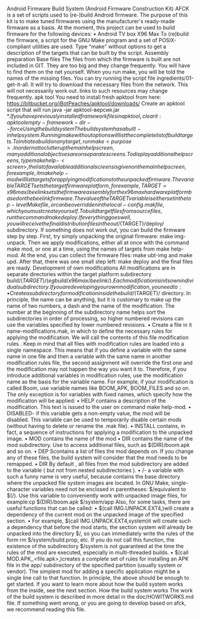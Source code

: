 Android Firmware Build System
(Android Firmware Construction Kit)
AFCK is a set of scripts used to (re-)build Android firmware. The purpose of this kit is to make tuned firmwares using the manufacturer's ready-made firmware as a basis.
At the moment, this project can be used to build firmware for the following devices:
•	Android TV box X96 Max
To (re)build the firmware, a script for the GNU Make program and a set of POSIX-compliant utilities are used. Type "make" without options to get a description of the targets that can be built by the script.
Assembly preparation
Base files
The files from which the firmware is built are not included in GIT. They are too big and they change frequently. You will have to find them on the net yourself. When you run make, you will be told the names of the missing files.
You can try running the script file ingredients/01-get-it-all. It will try to download the necessary files from the network. This will not necessarily work out. links to such resources may change frequently.
apk tool
You need to install fresh apktool from here: https://bitbucket.org/iBotPeaches/apktool/downloads/
Create an apktool script that will run java -jar apktool-версия.jar $*. If you have previously installed framework files in apktool, clear it:
apktool empty-framework-dir --force
Using the build system
The build system has a built-in help system. Running make without options will list the complete list of build targets. To initiate a build on any target, run make <purpose>. In order not to clutter up the main help screen, many additional objectives are on separate screens. To display additional help screens, type make help-<screen>, the list of available additional screens is given on the main help screen, for example, it make help-mod will list targets for applying modifications to the unpacked firmware.
The variable TARGET sets the target firmware platform, for example, TARGET=x96max/beelink sets the firmware assembly for the x96max hardware platform based on the beelink firmware. The value of the TARGET variable is either set in the top-level Makefile, or can be overridden in the local-config.mak file, which you must create yourself.
To build target files from source files, run the command make deploy. If everything goes well, you will receive the final distribution files in the out/$(TARGET)/deploy/ subdirectory.
If something does not work out, you can build the firmware step by step. First, try simply unpacking the original firmware: make img-unpack. Then we apply modifications, either all at once with the command make mod, or one at a time, using the names of targets from make help-mod. At the end, you can collect the firmware files: make ubt-img and make upd. After that, there was one small step left: make deploy and the final files are ready.
Development of own modifications
All modifications are in separate directories within the target platform subdirectory build/$(TARGET)/(eg build/x96max/beelink/). Each modification is in its own individual subdirectory.
If you are developing your own modification, you need to:
•	Create a subdirectory for modification inside the build/$(TARGET)/ directory. In principle, the name can be anything, but it is customary to make up the name of two numbers, a dash and the name of the modification. The number at the beginning of the subdirectory name helps sort the subdirectories in order of processing, so higher numbered revisions can use the variables specified by lower numbered revisions.
•	Create a file in it name-modifications.mak, in which to define the necessary rules for applying the modification. We will call the contents of this file modification rules .
Keep in mind that all files with modification rules are loaded into a single namespace. This means that if you define a variable with the same name in one file and then a variable with the same name in another modification rules file, the second assignment will override the first one and the modification may not happen the way you want it to. Therefore, if you introduce additional variables in modification rules, use the modification name as the basis for the variable name. For example, if your modification is called Boom, use variable names like BOOM_APK, BOOM_FILES and so on.
The only exception is for variables with fixed names, which specify how the modification will be applied:
•	HELP contains a description of the modification. This text is issued to the user on command make help-mod.
•	DISABLED- if this variable gets a non-empty value, the mod will be disabled. This variable can be used to temporarily disable certain mods (without having to delete or rename the .mak file).
•	INSTALL contains, in fact, a sequence of instructions for applying a modification to the unpacked image.
•	MOD contains the name of the mod
•	DIR contains the name of the mod subdirectory. Use to access additional files, such as $(DIR)/boom.apk and so on.
•	DEP Scontains a list of files the mod depends on. If you change any of these files, the build system will consider that the mod needs to be remapped. 
•	DIR By default , all files from the mod subdirectory are added to the variable ( but not from nested subdirectories ).
•	/- a variable with such a funny name is very useful, because contains the base directory where the unpacked file system images are located. In GNU Make, single-character variables need not be enclosed in parentheses: $/equivalent to $(/). Use this variable to conveniently work with unpacked image files, for example:cp $(DIR)/boom.apk $/system/app
Also, for some tasks, there are useful functions that can be called:
•	$(call IMG.UNPACK.EXT4,<partition>)will create a dependency of the current mod on the unpacked image of the specified section. 
•	For example, $(call IMG.UNPACK.EXT4,system)it will create such a dependency that before the mod starts, the section system will already be unpacked into the directory $/, so you can immediately write the rules of the form rm $/system/build.prop, etc. If you do not call this function, the existence of the subdirectory $/system is not guaranteed at the time the rules of the mod are executed, especially in multi-threaded builds.
•	$(call MOD.APK,<partition>,<file.apk>,<description>)creates a complete set of rules for installing an APK file in the app/ subdirectory of the specified partition (usually system or vendor). The simplest mod for adding a specific application might be a single line call to that function.
In principle, the above should be enough to get started. If you want to learn more about how the build system works from the inside, see the next section.
How the build system works
The work of the build system is described in more detail in the doc/HOWITWORKS.md file. If something went wrong, or you are going to develop based on afck, we recommend reading this file.

